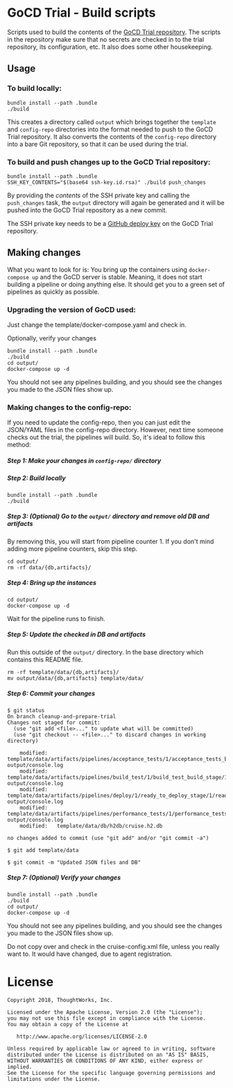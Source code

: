 # GoCD Trial - Build scripts

Scripts used to build the contents of the [GoCD Trial repository](https://github.com/gocd/gocd-trial). The scripts in the repository make sure that no secrets are checked in to the trial repository, its configuration, etc. It also does some other housekeeping.

## Usage

### To build locally:

```
bundle install --path .bundle
./build
```

This creates a directory called `output` which brings together the `template` and `config-repo` directories into the format needed to push to the GoCD Trial repository. It also converts the contents of the `config-repo` directory into a bare Git repository, so that it can be used during the trial.


### To build and push changes up to the GoCD Trial repository:

```
bundle install --path .bundle
SSH_KEY_CONTENTS="$(base64 ssh-key.id.rsa)" ./build push_changes
```

By providing the _contents_ of the SSH private key and calling the `push_changes` task, the `output` directory will again be generated and it will be pushed into the GoCD Trial repository as a new commit.

The SSH private key needs to be a [GitHub deploy key](https://developer.github.com/v3/guides/managing-deploy-keys/#deploy-keys) on the GoCD Trial repository.


## Making changes

What you want to look for is: You bring up the containers using `docker-compose up` and the GoCD server is stable. Meaning, it does not start building a pipeline or doing anything else. It should get you to a green set of pipelines as quickly as possible.


### Upgrading the version of GoCD used:

Just change the template/docker-compose.yaml and check in.

Optionally, verify your changes

```
bundle install --path .bundle
./build
cd output/
docker-compose up -d
```

You should not see any pipelines building, and you should see the changes you made to the JSON files show up.


### Making changes to the config-repo:

If you need to update the config-repo, then you can just edit the JSON/YAML files in the config-repo directory. However, next time someone checks out the trial, the pipelines will build. So, it's ideal to follow this method:

##### Step 1: Make your changes in `config-repo/` directory

##### Step 2: Build locally

```
bundle install --path .bundle
./build
```

##### Step 3: (Optional) Go to the `output/` directory and remove old DB and artifacts

By removing this, you will start from pipeline counter 1. If you don't mind adding more pipeline counters, skip this step.

```
cd output/
rm -rf data/{db,artifacts}/
```

##### Step 4: Bring up the instances

```
cd output/
docker-compose up -d
```

Wait for the pipeline runs to finish.


##### Step 5: Update the checked in DB and artifacts

Run this outside of the `output/` directory. In the base directory which contains this README file.

```
rm -rf template/data/{db,artifacts}/
mv output/data/{db,artifacts} template/data/
```

##### Step 6: Commit your changes

```
$ git status
On branch cleanup-and-prepare-trial
Changes not staged for commit:
  (use "git add <file>..." to update what will be committed)
  (use "git checkout -- <file>..." to discard changes in working directory)

    modified:   template/data/artifacts/pipelines/acceptance_tests/1/acceptance_tests_build_stage/1/acceptance_tests_build_job/cruise-output/console.log
    modified:   template/data/artifacts/pipelines/build_test/1/build_test_build_stage/1/build_test_job/cruise-output/console.log
    modified:   template/data/artifacts/pipelines/deploy/1/ready_to_deploy_stage/1/ready_to_deploy_job/cruise-output/console.log
    modified:   template/data/artifacts/pipelines/performance_tests/1/performance_tests_build_stage/1/performance_tests_build_job/cruise-output/console.log
    modified:   template/data/db/h2db/cruise.h2.db

no changes added to commit (use "git add" and/or "git commit -a")

$ git add template/data

$ git commit -m "Updated JSON files and DB"
```

##### Step 7: (Optional) Verify your changes

```
bundle install --path .bundle
./build
cd output/
docker-compose up -d
```

You should not see any pipelines building, and you should see the changes you made to the JSON files show up.

Do not copy over and check in the cruise-config.xml file, unless you really want to. It would have changed, due to agent registration.

# License

```plain
Copyright 2018, ThoughtWorks, Inc.

Licensed under the Apache License, Version 2.0 (the "License");
you may not use this file except in compliance with the License.
You may obtain a copy of the License at

   http://www.apache.org/licenses/LICENSE-2.0

Unless required by applicable law or agreed to in writing, software
distributed under the License is distributed on an "AS IS" BASIS,
WITHOUT WARRANTIES OR CONDITIONS OF ANY KIND, either express or implied.
See the License for the specific language governing permissions and
limitations under the License.
```
